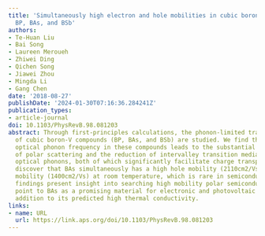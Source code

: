 ```yaml
---
title: 'Simultaneously high electron and hole mobilities in cubic boron-V compounds:
  BP, BAs, and BSb'
authors:
- Te-Huan Liu
- Bai Song
- Laureen Meroueh
- Zhiwei Ding
- Qichen Song
- Jiawei Zhou
- Mingda Li
- Gang Chen
date: '2018-08-27'
publishDate: '2024-01-30T07:16:36.284241Z'
publication_types:
- article-journal
doi: 10.1103/PhysRevB.98.081203
abstract: Through first-principles calculations, the phonon-limited transport properties
  of cubic boron-V compounds (BP, BAs, and BSb) are studied. We find that the high
  optical phonon frequency in these compounds leads to the substantial suppression
  of polar scattering and the reduction of intervalley transition mediated by large-wave-vector
  optical phonons, both of which significantly facilitate charge transport. We also
  discover that BAs simultaneously has a high hole mobility (2110cm2/Vs) and electron
  mobility (1400cm2/Vs) at room temperature, which is rare in semiconductors. Our
  findings present insight into searching high mobility polar semiconductors, and
  point to BAs as a promising material for electronic and photovoltaic devices in
  addition to its predicted high thermal conductivity.
links:
- name: URL
  url: https://link.aps.org/doi/10.1103/PhysRevB.98.081203
---
```

